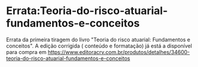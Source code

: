 # Errata:Teoria-do-risco-atuarial-fundamentos-e-conceitos
Errata da primeira tiragem do livro "Teoria do risco atuarial: Fundamentos e conceitos". A edição corrigida ( conteúdo e formatação) já está a disponível para compra em https://www.editoracrv.com.br/produtos/detalhes/34600-teoria-do-risco-atuarial-fundamentos-e-conceitos
